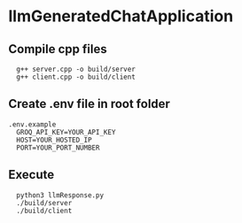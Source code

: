 # llmGeneratedChatApplication

## Compile cpp files
```
  g++ server.cpp -o build/server
  g++ client.cpp -o build/client
```

## Create .env file in root folder
```
.env.example
  GROQ_API_KEY=YOUR_API_KEY
  HOST=YOUR_HOSTED_IP
  PORT=YOUR_PORT_NUMBER
```

## Execute
```
  python3 llmResponse.py
  ./build/server
  ./build/client
```
